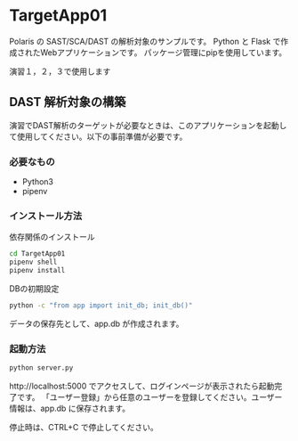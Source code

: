 # TargetApp01

Polaris の SAST/SCA/DAST の解析対象のサンプルです。
Python と Flask で作成されたWebアプリケーションです。
パッケージ管理にpipを使用しています。

演習１，２，３で使用します

## DAST 解析対象の構築

演習でDAST解析のターゲットが必要なときは、このアプリケーションを起動して使用してください。以下の事前準備が必要です。

### 必要なもの

* Python3
* pipenv

### インストール方法

依存関係のインストール

```bash
cd TargetApp01
pipenv shell
pipenv install
```

DBの初期設定
```bash
python -c "from app import init_db; init_db()"
```
データの保存先として、app.db が作成されます。

### 起動方法

```bash
python server.py
```

http://localhost:5000 でアクセスして、ログインページが表示されたら起動完了です。
「ユーザー登録」から任意のユーザーを登録してください。ユーザー情報は、app.db に保存されます。

停止時は、CTRL+C で停止してください。